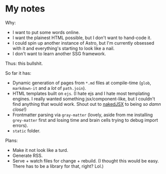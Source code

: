 # My notes

Why:

* I want to put some words online.
* I want the plainest HTML possible, but I don't want to hand-code it.
* I could spin up another instance of Astro, but I'm currently obsessed with it and everything's starting to look like a nail.
* I don't want to learn another SSG framework.

Thus: this bullshit.

So far it has:

* Dynamic generation of pages from `*.md` files at compile-time (`glob`, `markdown-it` and a *lot* of `path.join`). 
* HTML templates built on `ejs`. (I hate ejs and I hate most templating engines. I really wanted something jsx/component-like, but I couldn't find anything that would work. Shout out to [nakedJSX](https://nakedjsx.org) to being *so damn close*!)
* Frontmatter parsing via `gray-matter` (lovely, aside from me installing `grey-matter` first and losing time and brain cells trying to debug import errors).
* `static` folder.

Plans:
* Make it not look like a turd.
* Generate RSS.
* Serve + watch files for change + rebuild. (I thought this would be easy. There has to be a library for that, right? Lol.)




